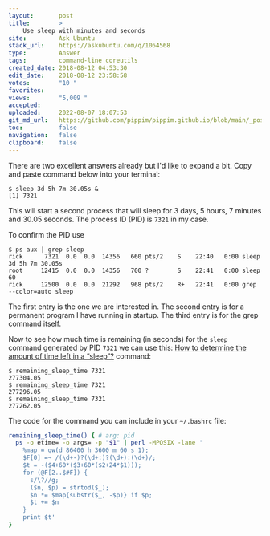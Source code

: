 ```yaml
---
layout:       post
title:        >
    Use sleep with minutes and seconds
site:         Ask Ubuntu
stack_url:    https://askubuntu.com/q/1064568
type:         Answer
tags:         command-line coreutils
created_date: 2018-08-12 04:53:30
edit_date:    2018-08-12 23:58:58
votes:        "10 "
favorites:    
views:        "5,009 "
accepted:     
uploaded:     2022-08-07 18:07:53
git_md_url:   https://github.com/pippim/pippim.github.io/blob/main/_posts/2018/2018-08-12-Use-sleep-with-minutes-and-seconds.md
toc:          false
navigation:   false
clipboard:    false
---
```


There are two excellent answers already but I'd like to expand a bit. Copy and paste command below into your terminal:

``` 
$ sleep 3d 5h 7m 30.05s &
[1] 7321

```
This will start a second process that will sleep for 3 days, 5 hours, 7 minutes and 30.05 seconds. The process ID (PID) is `7321` in my case.

To confirm the PID use

``` 
$ ps aux | grep sleep
rick      7321  0.0  0.0  14356   660 pts/2    S    22:40   0:00 sleep 3d 5h 7m 30.05s
root     12415  0.0  0.0  14356   700 ?        S    22:41   0:00 sleep 60
rick     12500  0.0  0.0  21292   968 pts/2    R+   22:41   0:00 grep --color=auto sleep
```

The first entry is the one we are interested in. The second entry is for a permanent program I have running in startup. The third entry is for the grep command itself.

Now to see how much time is remaining (in seconds) for the `sleep` command generated by PID `7321` we can use this: [How to determine the amount of time left in a “sleep”?][1] command: 

``` 
$ remaining_sleep_time 7321
277304.05
$ remaining_sleep_time 7321
277296.05
$ remaining_sleep_time 7321
277262.05
```

The code for the command you can include in your `~/.bashrc` file:



``` bash
remaining_sleep_time() { # arg: pid
  ps -o etime= -o args= -p "$1" | perl -MPOSIX -lane '
    %map = qw(d 86400 h 3600 m 60 s 1);
    $F[0] =~ /(\d+-)?(\d+:)?(\d+):(\d+)/;
    $t = -($4+60*($3+60*($2+24*$1)));
    for (@F[2..$#F]) {
      s/\?//g;
      ($n, $p) = strtod($_);
      $n *= $map{substr($_, -$p)} if $p;
      $t += $n
    }
    print $t'
}
```


  [1]: https://unix.stackexchange.com/questions/314512/how-to-determine-the-amount-of-time-left-in-a-sleep
